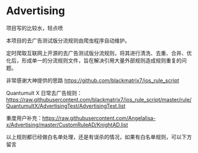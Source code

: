 # Advertising

项目写的比较水，轻点喷

本项目的去广告测试版分流规则由爬虫程序自动维护。

定时爬取互联网上开源的去广告测试版分流规则，将其进行清洗、去重、合并、优化后，形成单一的分流规则文件，旨在解决引用大量外部规则造成规则重复的问题。

非常感谢大神提供的思路
    https://github.com/blackmatrix7/ios_rule_script

Quantumult X 日常去广告规则：https://raw.githubusercontent.com/blackmatrix7/ios_rule_script/master/rule/QuantumultX/AdvertisingTest/AdvertisingTest.list

重度用户补充：https://raw.githubusercontent.com/Angelalisa-x/Advertising/master/CustomRuleAD/KnightAD.list

以上规则都已经做白名单处理，还是有误杀的情况，如果有白名单规则，可以下方留言

